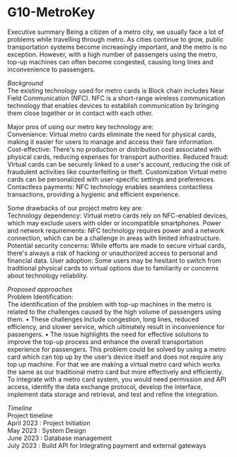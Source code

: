 # G10-MetroKey
Executive summary
Being a citizen of a metro city, we usually face a lot of problems while travelling through metro. As cities continue to grow, public transportation systems become increasingly important, and the metro is no exception. However, with a high number of passengers using the metro, top-up machines can often become congested, causing long lines and inconvenience to passengers.

*Background*<br>
The existing technology used for  metro cards is Block chain includes  Near Field Communication (NFC). NFC is a short-range wireless communication technology that enables devices to establish communication by bringing them close together or in contact with each other.

Major pros of using our metro key technology are:<br>
Convenience: Virtual metro cards eliminate the need for physical cards, making it easier for users to manage and access their fare information.
Cost-effective: There's no production or distribution cost associated with physical cards, reducing expenses for transport authorities.
Reduced fraud: Virtual cards can be securely linked to a user's account, reducing the risk of fraudulent activities like counterfeiting or theft.
Customization Virtual metro cards can be personalized with user-specific settings and preferences.
Contactless payments: NFC technology enables seamless contactless transactions, providing a hygienic and efficient experience.

Some drawbacks of our project metro key are:<br>
Technology dependency: Virtual metro cards rely on NFC-enabled devices, which may exclude users with older or incompatible smartphones.
Power and network requirements: NFC technology requires power and a network connection, which can be a challenge in areas with limited infrastructure.
Potential security concerns: While efforts are made to secure virtual cards, there's always a risk of hacking or unauthorized access to personal and financial data.
User adoption: Some users may be hesitant to switch from traditional physical cards to virtual options due to familiarity or concerns about technology reliability.



*Proposed approaches*<br>
Problem Identification:<br> 
The identification of the problem with top-up machines in the metro is related to the challenges caused by the high volume of passengers using them. 
•	These challenges include congestion, long lines, reduced efficiency, and slower service, which ultimately result in inconvenience for passengers.
•	The issue highlights the need for effective solutions to improve the top-up process and enhance the overall transportation experience for passengers.
This problem could be solved by using a metro card which can top up by the user’s device itself and does not require any top up machine. For that we are making a virtual metro card which works the same as our traditional metro card but more effectively and efficiently. To integrate with a metro card system, you would need permission and API access, identify the data exchange protocol, develop the interface, implement data storage and retrieval, and test and refine the integration.


*Timeline*<br>
Project timeline    <br>
April 2023 	 :       Project Initiation<br>
May 2023	    :      System Design<br>
June 2023	     :     Database management<br>
July 2023	      :    Build API for Integrating payment and external gateways

